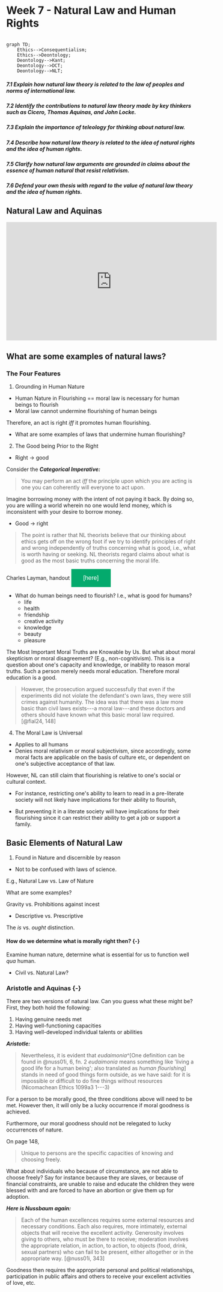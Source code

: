 # Week 7 - Natural Law and Human Rights

<style>
.button {
  background-color: #04AA6D; /* Green */
  border: none;
  color: white;
  padding: 15px 32px;
  text-align: center;
  text-decoration: none;
  display: inline-block;
  font-size: 16px;
}
</style>


```mermaid

graph TD;
    Ethics-->Consequentialism;
    Ethics-->Deontology;
    Deontology-->Kant;
    Deontology-->DCT;
    Deontology-->NLT;
```

##### 7.1 Explain how natural law theory is related to the law of peoples and norms of international law.

##### 7.2 Identify the contributions to natural law theory made by key thinkers such as Cicero, Thomas Aquinas, and John Locke.

##### 7.3 Explain the importance of teleology for thinking about natural law.

##### 7.4 Describe how natural law theory is related to the idea of natural rights and the idea of human rights.

##### 7.5 Clarify how natural law arguments are grounded in claims about the essence of human natural that resist relativism.

##### 7.6 Defend your own thesis with regard to the value of natural law theory and the idea of human rights.

## Natural Law and Aquinas

<iframe width="560" height="315" src="https://www.youtube.com/embed/r_UfYY7aWKo?si=K1vuI5jUrYcrvAsA" title="YouTube video player" frameborder="0" allow="accelerometer; autoplay; clipboard-write; encrypted-media; gyroscope; picture-in-picture; web-share" referrerpolicy="strict-origin-when-cross-origin" allowfullscreen></iframe>

## What are some examples of natural laws?

### The Four Features

1. Grounding in Human Nature

* Human Nature in Flourishing == moral law is necessary for human beings to flourish
* Moral law cannot undermine flourishing of human beings

Therefore, an act is right *iff* it promotes human flourishing.

* What are some examples of laws that undermine human flourishing?

2. The Good being Prior to the Right

* Right $\rightarrow$ good

Consider the ***Categorical Imperative:***

> You may perform an act *iff* the principle upon which you are acting is one you can coherently will everyone to act upon.

Imagine borrowing money with the intent of not paying it back. By doing so, you are willing a world wherein no one would lend money, which is inconsistent with your desire to borrow money.

* Good $\rightarrow$ right

> The point is rather that NL theorists believe that our thinking about ethics gets off on the wrong foot if we try to identify principles of right and wrong independently of truths concerning what is good, i.e., what is worth having or seeking. NL theorists regard claims about what is good as the most basic truths concerning the moral life.

Charles Layman, handout <a href="./Natural Law Ethics 12-29-14 copy.pdf" target="_blank"><button class="button">[here]</button></a>

* What do human beings need to flourish? I.e., what is good for humans?
  * life
  * health
  * friendship
  * creative activity
  * knowledge
  * beauty
  * pleasure

The Most Important Moral Truths are Knowable by Us. But what about moral skepticism or moral disagreement? (E.g., non-cognitivism). This is a question about one's capacity and knowledge, or inability to reason moral truths. Such a person merely needs moral education. Therefore moral education is a good.

> However, the prosecution argued successfully that even if the experiments did not violate the defendant's own laws, they were still crimes against humanity. The idea was that there was a law more basic than civil laws exists---a moral law---and these doctors and others should have known what this basic moral law required. [@fial24, 148]

4. The Moral Law is Universal

* Applies to all humans
* Denies moral relativism or moral subjectivism, since accordingly, some moral facts are applicable on the basis of culture etc, or dependent on one's subjective acceptance of that law.

However, NL can still claim that flourishing is relative to one's social or cultural context.

* For instance, restricting one's ability to learn to read in a pre-literate society will not likely have implications for their ability to flourish,

* But preventing it in a literate society will have implications for their flourishing since it can restrict their ability to get a job or support a family.

## Basic Elements of Natural Law

1. Found in Nature and discernible by reason

* Not to be confused with laws of science.

E.g., Natural Law vs. Law of Nature

What are some examples?

Gravity vs. Prohibitions against incest

* Descriptive vs. Prescriptive

The *is* vs. *ought* distinction.

#### How do we determine what is morally right then? {-}

Examine human nature, determine what is essential for us to function well *qua* human.

* Civil vs. Natural Law?


### Aristotle and Aquinas {-}

There are two versions of natural law. Can you guess what these might be? First, they both hold the following:

1. Having genuine needs met
2. Having well-functioning capacities
3. Having well-developed individual talents or abilities

***Aristotle:***

> Nevertheless, it is evident that *eudaimonia*^[One definition can be found in @nuss01i, 6, fn. 2 *eudaimonia* means something like 'living a good life for a human being'; also translated as *human flourishing*] stands in need of good things form outside, as we have said: for it is impossible or difficult to do fine things without resources (Nicomachean Ethics 1099a3 1---3)

For a person to be morally good, the three conditions above will need to be met. However then, it will only be a lucky occurrence if moral goodness is achieved.

Furthermore, our moral goodness should not be relegated to lucky occurrences of nature.

On page 148,

> Unique to persons are the specific capacities of knowing and choosing freely.

What about individuals who because of circumstance, are not able to choose freely? Say for instance because they are slaves, or because of financial constraints, are unable to raise and educate the children they were blessed with and are forced to have an abortion or give them up for adoption.

***Here is Nussbaum again:***

> Each of the human excellences requires some external resources and necessary conditions. Each also requires, more intimately, external objects that will receive the excellent activity. Generosity involves giving to others, who must be there to receive; moderation involves the appropriate relation, in action, to action, to objects (food, drink, sexual partners) who can fail to be present, either altogether or in the appropriate way. [@nuss01i, 343]

Goodness then requires the appropriate personal and political relationships, participation in public affairs and others to receive your excellent activities of love, etc.

